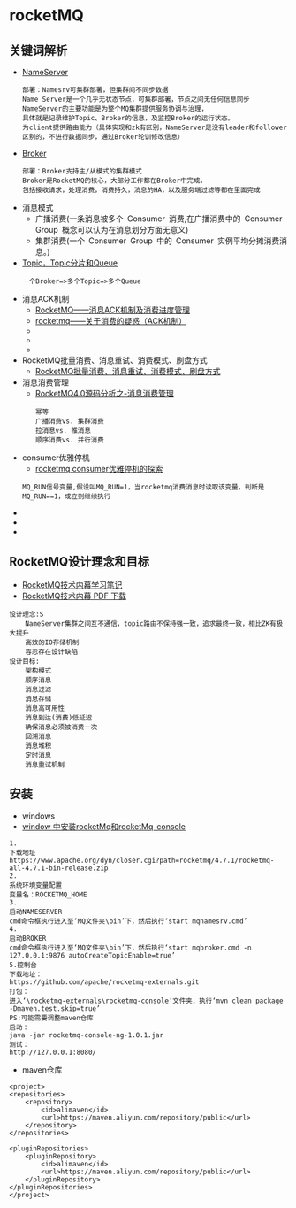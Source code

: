 # rocketMQ

## 关键词解析
- [NameServer](https://www.jianshu.com/p/3d8d594d9161)
    ```
    部署：Namesrv可集群部署，但集群间不同步数据
    Name Server是一个几乎无状态节点，可集群部署，节点之间无任何信息同步
    NameServer的主要功能是为整个MQ集群提供服务协调与治理，
    具体就是记录维护Topic、Broker的信息，及监控Broker的运行状态。
    为client提供路由能力（具体实现和zk有区别，NameServer是没有leader和follower区别的，不进行数据同步，通过Broker轮训修改信息）
    ```
- [Broker](https://blog.csdn.net/Yooneep/article/details/88844359)
    ```
    部署：Broker支持主/从模式的集群模式
    Broker是RocketMQ的核心，大部分工作都在Broker中完成，
    包括接收请求，处理消费，消费持久，消息的HA，以及服务端过滤等都在里面完成
    ```
- 消息模式
    - 广播消费(一条消息被多个 Consumer 消费,在广播消费中的 Consumer Group 概念可以认为在消息划分方面无意义)
    - 集群消费(一个 Consumer Group 中的 Consumer 实例平均分摊消费消息。)
- [Topic，Topic分片和Queue](https://blog.csdn.net/qq_34930488/article/details/101282436)
    ```
    一个Broker=>多个Topic=>多个Queue
    ```
- 消息ACK机制
    - [RocketMQ——消息ACK机制及消费进度管理](https://blog.csdn.net/linuxheik/article/details/79579329)
    - [rocketmq——关于消费的疑惑（ACK机制）](https://blog.csdn.net/qq_35362055/article/details/81560388)
    - []()
    - []()
    - []()
- RocketMQ批量消费、消息重试、消费模式、刷盘方式
    - [RocketMQ批量消费、消息重试、消费模式、刷盘方式](https://blog.csdn.net/u010634288/article/details/56049305)
- 消息消费管理
    - [RocketMQ4.0源码分析之-消息消费管理](https://blog.csdn.net/binzhaomobile/article/details/75004190)
        ```
        幂等
        广播消费vs. 集群消费
        拉消息vs. 推消息
        顺序消费vs. 并行消费
        ```
- consumer优雅停机
    - [rocketmq consumer优雅停机的探索](https://www.jianshu.com/p/676890f09a05)
    ```
    MQ_RUN信号变量,假设叫MQ_RUN=1，当rocketmq消费消息时读取该变量，判断是MQ_RUN==1，成立则继续执行
    ```
- 
- 
- 
## RocketMQ设计理念和目标
- [RocketMQ技术内幕学习笔记](https://blog.csdn.net/dezhonger/article/details/96387459)
- [RocketMQ技术内幕 PDF 下载](http://www.java1234.com/a/javabook/javaweb/2019/0303/13055.html)
````
设计理念:S
    NameServer集群之间互不通信，topic路由不保持强一致，追求最终一致，相比ZK有极大提升
    高效的IO存储机制
    容忍存在设计缺陷
设计目标:
    架构模式
    顺序消息
    消息过滤
    消息存储
    消息高可用性
    消息到达(消费)低延迟
    确保消息必须被消费一次
    回溯消息
    消息堆积
    定时消息
    消息重试机制
````


## 安装
- windows
- [window 中安装rocketMq和rocketMq-console](https://blog.csdn.net/junge1545/article/details/89922704)
```
1.
下载地址
https://www.apache.org/dyn/closer.cgi?path=rocketmq/4.7.1/rocketmq-all-4.7.1-bin-release.zip
2.
系统环境变量配置
变量名：ROCKETMQ_HOME
3.
启动NAMESERVER
cmd命令框执行进入至‘MQ文件夹\bin’下，然后执行‘start mqnamesrv.cmd’
4.
启动BROKER
cmd命令框执行进入至‘MQ文件夹\bin’下，然后执行‘start mqbroker.cmd -n 127.0.0.1:9876 autoCreateTopicEnable=true’
5.控制台
下载地址：
https://github.com/apache/rocketmq-externals.git
打包：
进入‘\rocketmq-externals\rocketmq-console’文件夹，执行‘mvn clean package -Dmaven.test.skip=true’
PS:可能需要调整maven仓库
启动：
java -jar rocketmq-console-ng-1.0.1.jar
测试：
http://127.0.0.1:8080/
```

- maven仓库
```
<project>
<repositories>
    <repository>
        <id>alimaven</id>
        <url>https://maven.aliyun.com/repository/public</url>
    </repository>
</repositories>
 
<pluginRepositories>
    <pluginRepository>
        <id>alimaven</id>
        <url>https://maven.aliyun.com/repository/public</url>
    </pluginRepository>
</pluginRepositories>
</project>
```
